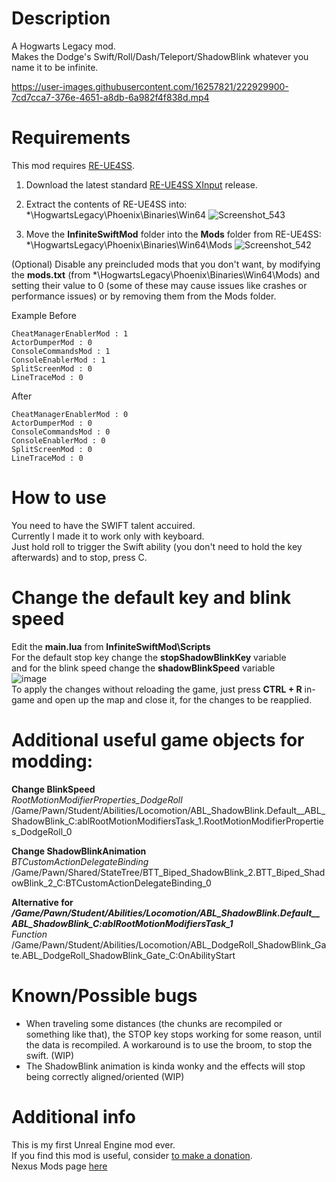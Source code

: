 # Description
A Hogwarts Legacy mod.  
Makes the Dodge's Swift/Roll/Dash/Teleport/ShadowBlink whatever you name it to be infinite.


https://user-images.githubusercontent.com/16257821/222929900-7cd7cca7-376e-4651-a8db-6a982f4f838d.mp4


# Requirements
This mod requires [RE-UE4SS](https://github.com/UE4SS-RE/RE-UE4SS).
1. Download the latest standard [RE-UE4SS XInput](https://github.com/UE4SS-RE/RE-UE4SS/releases) release.
3. Extract the contents of RE-UE4SS into: *\HogwartsLegacy\Phoenix\Binaries\Win64
![Screenshot_543](https://user-images.githubusercontent.com/16257821/222930894-0d43f3f8-8f16-4828-9506-1d851cc0fb34.png)

5. Move the **InfiniteSwiftMod** folder into the **Mods** folder from RE-UE4SS: *\HogwartsLegacy\Phoenix\Binaries\Win64\Mods
![Screenshot_542](https://user-images.githubusercontent.com/16257821/222930898-0c2b4761-3693-45d6-923c-3b54e9723f26.png)

(Optional) Disable any preincluded mods that you don't want, by modifying the **mods.txt** (from *\HogwartsLegacy\Phoenix\Binaries\Win64\Mods) and setting their value to 0 (some of these may cause issues like crashes or performance issues) or by removing them from the Mods folder.


Example Before
```
CheatManagerEnablerMod : 1
ActorDumperMod : 0
ConsoleCommandsMod : 1
ConsoleEnablerMod : 1
SplitScreenMod : 0
LineTraceMod : 0
```
After 
```
CheatManagerEnablerMod : 0
ActorDumperMod : 0
ConsoleCommandsMod : 0
ConsoleEnablerMod : 0
SplitScreenMod : 0
LineTraceMod : 0
```

# How to use
You need to have the SWIFT talent accuired.  
Currently I made it to work only with keyboard.  
Just hold roll to trigger the Swift ability (you don't need to hold the key afterwards) and to stop, press C.

# Change the default key and blink speed
Edit the **main.lua** from **InfiniteSwiftMod\Scripts**  
For the default stop key change the **stopShadowBlinkKey** variable  
and for the blink speed change the **shadowBlinkSpeed** variable  
![image](https://user-images.githubusercontent.com/16257821/222931515-63ebc117-02cd-478b-b322-dc8949a93383.png)  
To apply the changes without reloading the game, just press **CTRL + R** in-game and open up the map and close it, for the changes to be reapplied.

# Additional useful game objects for modding:
**Change BlinkSpeed**  
_RootMotionModifierProperties_DodgeRoll_ /Game/Pawn/Student/Abilities/Locomotion/ABL_ShadowBlink.Default__ABL_ShadowBlink_C:ablRootMotionModifiersTask_1.RootMotionModifierProperties_DodgeRoll_0

**Change ShadowBlinkAnimation**  
_BTCustomActionDelegateBinding_ /Game/Pawn/Shared/StateTree/BTT_Biped_ShadowBlink_2.BTT_Biped_ShadowBlink_2_C:BTCustomActionDelegateBinding_0

**Alternative for */Game/Pawn/Student/Abilities/Locomotion/ABL_ShadowBlink.Default__ABL_ShadowBlink_C:ablRootMotionModifiersTask_1***  
_Function_ /Game/Pawn/Student/Abilities/Locomotion/ABL_DodgeRoll_ShadowBlink_Gate.ABL_DodgeRoll_ShadowBlink_Gate_C:OnAbilityStart

# Known/Possible bugs
- When traveling some distances (the chunks are recompiled or something like that), the STOP key stops working for some reason, until the data is recompiled.
A workaround is to use the broom, to stop the swift. (WIP)
- The ShadowBlink animation is kinda wonky and the effects will stop being correctly aligned/oriented (WIP)

# Additional info
This is my first Unreal Engine mod ever.  
If you find this mod is useful, consider [to make a donation](https://paypal.me/pinguluk).  
Nexus Mods page [here](https://www.nexusmods.com/hogwartslegacy/mods/913)
